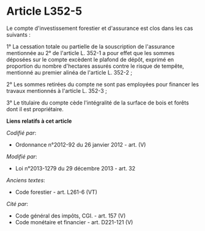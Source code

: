 # Article L352-5

Le compte d'investissement forestier et d'assurance est clos dans les cas suivants :

1° La cessation totale ou partielle de la souscription de l'assurance mentionnée au 2° de l'article L. 352-1 a pour effet que
les sommes déposées sur le compte excèdent le plafond de dépôt, exprimé en proportion du nombre d'hectares assurés contre le
risque de tempête, mentionné au premier alinéa de l'article L. 352-2 ;

2° Les sommes retirées du compte ne sont pas employées pour financer les travaux mentionnés à l'article L. 352-3 ;

3° Le titulaire du compte cède l'intégralité de la surface de bois et forêts dont il est propriétaire.

**Liens relatifs à cet article**

_Codifié par_:

  - Ordonnance n°2012-92 du 26 janvier 2012 - art. (V)

_Modifié par_:

  - Loi n°2013-1279 du 29 décembre 2013 - art. 32

_Anciens textes_:

  - Code forestier - art. L261-6 (VT)

_Cité par_:

  - Code général des impôts, CGI. - art. 157 (V)
  - Code monétaire et financier - art. D221-121 (V)
